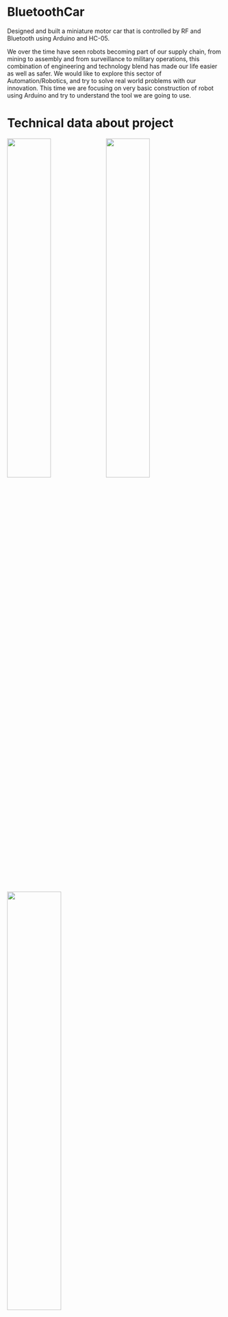 # BluetoothCar
Designed and built a miniature motor car that is controlled by RF and Bluetooth using Arduino and HC-05.

We over the time have seen robots becoming part of our supply chain, from mining to assembly and from surveillance to military operations, this combination of engineering and technology blend has made our life easier as well as safer. We would like to explore this sector of Automation/Robotics, and try to solve real world problems with our innovation. This time we are focusing on very basic construction of robot using Arduino and try to understand the tool we are going to use.

# Technical data about project


<div style="align-item:center;">
<img src="https://github.com/Rahul-Cheruku/BluetoothCar/assets/77064752/dab0f62c-c23b-455f-8e53-b3bc1c2a6271" width="45%">
<img src="https://github.com/Rahul-Cheruku/BluetoothCar/assets/77064752/dab0f62c-c23b-455f-8e53-b3bc1c2a6271" width="45%">
<img src="https://github.com/Rahul-Cheruku/BluetoothCar/assets/77064752/dab0f62c-c23b-455f-8e53-b3bc1c2a6271" width="50%">
  <//div>










![image](https://github.com/Rahul-Cheruku/BluetoothCar/assets/77064752/dab0f62c-c23b-455f-8e53-b3bc1c2a6271)

(Useful controller App: https://play.google.com/store/apps/details?id=braulio.calle.bluetoothRCcontroller) 

(Reference: https://www.youtube.com/watch?v=Q36NbjPMV5k&t=29s&ab_channel=DIYBuilder) 


